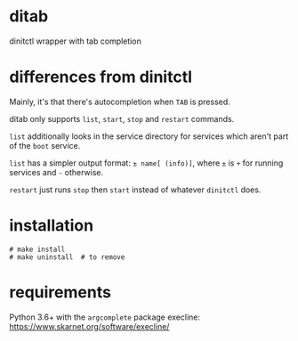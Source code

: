 # ditab

dinitctl wrapper with tab completion

# differences from dinitctl

Mainly, it's that there's autocompletion when `TAB` is pressed.

ditab only supports `list`, `start`, `stop` and `restart` commands.

`list` additionally looks in the service directory for services which aren't part of the `boot` service.

`list` has a simpler output format: `± name[ (info)]`, where `±` is `+` for running services and `-` otherwise.

`restart` just runs `stop` then `start` instead of whatever `dinitctl` does.

# installation

```
# make install
# make uninstall  # to remove
```

# requirements

Python 3.6+ with the `argcomplete` package
execline: https://www.skarnet.org/software/execline/
